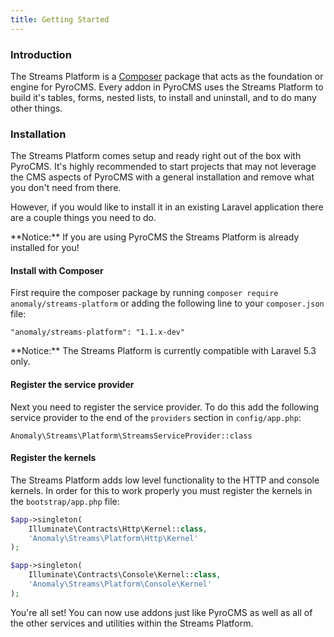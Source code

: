 ```yaml
---
title: Getting Started
---
```

### Introduction[](#getting-started/introduction)

The Streams Platform is a [Composer](https://getcomposer.org/) package that acts as the foundation or engine for PyroCMS. Every addon in PyroCMS uses the Streams Platform to build it's tables, forms, nested lists, to install and uninstall, and to do many other things.


### Installation[](#getting-started/installation)

The Streams Platform comes setup and ready right out of the box with PyroCMS. It's highly recommended to start projects that may not leverage the CMS aspects of PyroCMS with a general installation and remove what you don't need from there.

However, if you would like to install it in an existing Laravel application there are a couple things you need to do.

<div class="alert alert-warning">**Notice:** If you are using PyroCMS the Streams Platform is already installed for you!</div>


#### Install with Composer[](#getting-started/installation/install-with-composer)

First require the composer package by running `composer require anomaly/streams-platform` or adding the following line to your `composer.json` file:

    "anomaly/streams-platform": "1.1.x-dev"

<div class="alert alert-danger">**Notice:** The Streams Platform is currently compatible with Laravel 5.3 only.</div>


#### Register the service provider[](#getting-started/installation/register-the-service-provider)

Next you need to register the service provider. To do this add the following service provider to the end of the `providers` section in `config/app.php`:

    Anomaly\Streams\Platform\StreamsServiceProvider::class


#### Register the kernels[](#getting-started/installation/register-the-kernels)

The Streams Platform adds low level functionality to the HTTP and console kernels. In order for this to work properly you must register the kernels in the `bootstrap/app.php` file:

```php
$app->singleton(
    Illuminate\Contracts\Http\Kernel::class,
    'Anomaly\Streams\Platform\Http\Kernel'
);

$app->singleton(
    Illuminate\Contracts\Console\Kernel::class,
    'Anomaly\Streams\Platform\Console\Kernel'
);
```

You're all set! You can now use addons just like PyroCMS as well as all of the other services and utilities within the Streams Platform.

